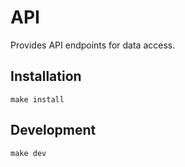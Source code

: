 # API

Provides API endpoints for data access.

## Installation

```shell
make install
```

## Development

```shell
make dev
```